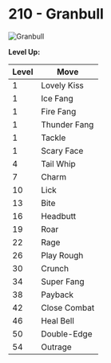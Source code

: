 # 210 - Granbull
![][210]

**Level Up:**

Level | Move
---   | ---
  1   | Lovely Kiss
  1   | Ice Fang
  1   | Fire Fang
  1   | Thunder Fang
  1   | Tackle
  1   | Scary Face
  4   | Tail Whip
  7   | Charm
 10   | Lick
 13   | Bite
 16   | Headbutt
 19   | Roar
 22   | Rage
 26   | Play Rough
 30   | Crunch
 34   | Super Fang
 38   | Payback
 42   | Close Combat
 46   | Heal Bell
 50   | Double-Edge
 54   | Outrage



[210]: https://raw.githubusercontent.com/PokeAPI/sprites/master/sprites/pokemon/210.png "Granbull"

